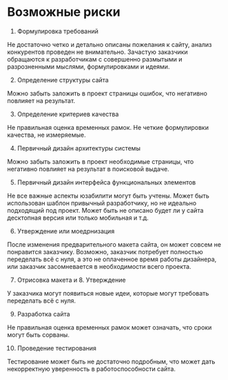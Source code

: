 # Возможные риски

1. Формулировка  требований

Не достаточно четко и детально описаны пожелания к сайту, анализ конкурентов проведен не внимательно. Зачастую заказчики обращаются к разработчикам с совершенно размытыми и разрозненными мыслями, формулировками и идеями. 

2. Определение структуры сайта

Можно забыть заложить в проект страницы ошибок, что негативно повлияет на результат.

3. Определение критериев качества

Не правильная оценка временных рамок. Не четкие формулировки качества, не измеряемые.

4. Первичный дизайн архитектуры системы

Можно забыть заложить в проект необходимые страницы, что негативно повлияет на результат в поисковой выдаче.

5. Первичный дизайн интерфейса функциональных элементов

Не все важные аспекты юзабилити могут быть учтены. Может быть использован шаблон привычный разработчику, но не идеально подходящий под проект. Может быть не описано будет ли у сайта десктопная версия или только мобильная и т.д. 

6. Утверждение или моедрнизация

После изменения предварительного макета сайта, он может совсем не понравится заказчику. Возможно, заказчик потребует полностью переделать всё с нуля, а это не оплаченное время работы дизайнера, или заказчик засомневается в необходимости всего проекта.

7. Отрисовка макета и 8. Утверждение

У заказчика могут появиться новые идеи, которые могут требовать переделать всё с нуля.

9. Разработка сайта

Не правильная оценка временных рамок может означать, что сроки могут быть сорваны. 

10. Проведение тестирования

Тестирование может быть не достаточно подробным, что может дать некорректную уверенность в работоспособности сайта.

